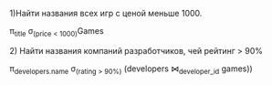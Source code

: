 1)Найти названия всех игр с ценой меньше 1000.  
  
π<sub>title</sub> σ<sub>(price \< 1000)</sub>Games  

2\) Найти названия компаний разработчиков, чей рейтинг > 90%

π<sub>developers.name</sub> σ<sub>(rating > 90%)</sub> (developers ⋈<sub>developer_id</sub> games))
